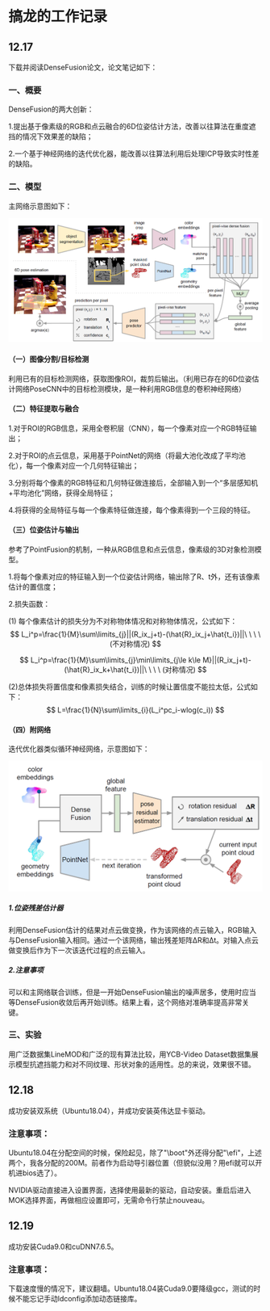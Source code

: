 # 搞龙的工作记录

## 12.17

下载并阅读DenseFusion论文，论文笔记如下：

### 一、概要

DenseFusion的两大创新：

1.提出基于像素级的RGB和点云融合的6D位姿估计方法，改善以往算法在重度遮挡的情况下效果差的缺陷；

2.一个基于神经网络的迭代优化器，能改善以往算法利用后处理ICP导致实时性差的缺陷。

### 二、模型

主网络示意图如下：

![main_network](main_network.png)

#### （一）图像分割/目标检测

利用已有的目标检测网络，获取图像ROI，裁剪后输出。（利用已存在的6D位姿估计网络PoseCNN中的目标检测模块，是一种利用RGB信息的卷积神经网络）

#### （二）特征提取与融合

1.对于ROI的RGB信息，采用全卷积层（CNN），每一个像素对应一个RGB特征输出；

2.对于ROI的点云信息，采用基于PointNet的网络（将最大池化改成了平均池化），每一个像素对应一个几何特征输出；

3.分别将每个像素的RGB特征和几何特征做连接后，全部输入到一个“多层感知机+平均池化”网络，获得全局特征；

4.将获得的全局特征与每一个像素特征做连接，每个像素得到一个三段的特征。

#### （三）位姿估计与输出

参考了PointFusion的机制，一种从RGB信息和点云信息，像素级的3D对象检测模型。

1.将每个像素对应的特征输入到一个位姿估计网络，输出除了R、t外，还有该像素估计的置信度；

2.损失函数：

(1) 每个像素估计的损失分为不对称物体情况和对称物体情况，公式如下：
$$
L_i^p=\frac{1}{M}\sum\limits_{j}||(R_ix_j+t)-(\hat{R}_ix_j+\hat{t_i})||\ \ \ \ (不对称情况)
$$

$$
L_i^p=\frac{1}{M}\sum\limits_{j}\min\limits_{j\le k\le M}||(R_ix_j+t)-(\hat{R}_ix_k+\hat{t_i})||\ \ \ \ (对称情况)
$$

(2)总体损失将置信度和像素损失结合，训练的时候让置信度不能拉太低，公式如下：
$$
L=\frac{1}{N}\sum\limits_{i}(L_i^pc_i-wlog(c_i))
$$

#### （四）附网络

迭代优化器类似循环神经网络，示意图如下：

![deputy_network](deputy_network.png)

##### 1.位姿残差估计器

利用DenseFusion估计的结果对点云做变换，作为该网络的点云输入，RGB输入与DenseFusion输入相同。通过一个该网络，输出残差矩阵ΔR和Δt。对输入点云做变换后作为下一次该迭代过程的点云输入。

##### 2.注意事项

可以和主网络联合训练，但是一开始DenseFusion输出的噪声居多，使用时应当等DenseFusion收敛后再开始训练。结果上看，这个网络对准确率提高非常关键。

### 三、实验

用广泛数据集LineMOD和广泛的现有算法比较，用YCB-Video Dataset数据集展示模型抗遮挡能力和对不同纹理、形状对象的适用性。总的来说，效果很不错。



## 12.18

成功安装双系统（Ubuntu18.04），并成功安装英伟达显卡驱动。

### 注意事项：

Ubuntu18.04在分配空间的时候，保险起见，除了"\boot"外还得分配"\efi"，上述两个，我各分配的200M。前者作为启动导引器位置（但貌似没用？用efi就可以开机进bios选了）。

NVIDIA驱动直接进入设置界面，选择使用最新的驱动，自动安装。重启后进入MOK选择界面，再做相应设置即可，无需命令行禁止nouveau。



## 12.19

成功安装Cuda9.0和cuDNN7.6.5。

### 注意事项：

下载速度慢的情况下，建议翻墙。Ubuntu18.04装Cuda9.0要降级gcc，测试的时候不能忘记手动ldconfig添加动态链接库。
